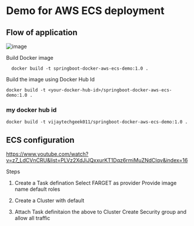 # Demo for AWS ECS deployment 

## Flow of application
![image](https://github.com/vijayktech/springboot-docker-aws-ecs-demo/assets/143890916/4f12f58e-eb84-430a-9084-0c14f65cab40)


Build Docker image
```
  docker build -t springboot-docker-aws-ecs-demo:1.0 .
```

Build the image using Docker Hub Id
```
docker build -t <your-docker-hub-id>/springboot-docker-aws-ecs-demo:1.0 .
```
### my docker hub id 
```
docker build -t vijaytechgeek011/springboot-docker-aws-ecs-demo:1.0 .
```
## ECS configuration 
https://www.youtube.com/watch?v=z7_LdCVnCRU&list=PLVz2XdJiJQxxurKT1Dqz6rmiMuZNdClqv&index=16 

Steps 
1. Create a Task defination
   Select FARGET as provider
   Provide image name
   default roles

2. Create a Cluster with default
3. Attach Task definitaion the above to Cluster
   Create Security group and allow all traffic




   
